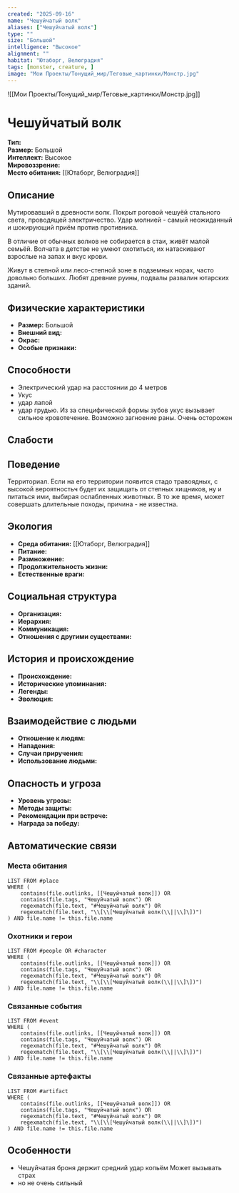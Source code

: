```yaml
---
created: "2025-09-16"
name: "Чешуйчатый волк"
aliases: ["Чешуйчатый волк"]
type: ""
size: "Большой"
intelligence: "Высокое"
alignment: ""
habitat: "Ютаборг, Велюградия"
tags: [monster, creature, ]
image: "Мои Проекты/Тонущий_мир/Теговые_картинки/Монстр.jpg"
---
```



![[Мои Проекты/Тонущий_мир/Теговые_картинки/Монстр.jpg]]


# Чешуйчатый волк


**Тип:**   
**Размер:** Большой  
**Интеллект:** Высокое  
**Мировоззрение:**   
**Место обитания:** [[Ютаборг, Велюградия]]  

## Описание
Мутировавший в древности волк. Покрыт роговой чешуёй стального света, проводящей электричество. Удар молнией - самый неожиданный и шокирующий приём против противника.

В отличие от обычных волков не собирается в стаи, живёт малой семьёй. Волчата в детстве не умеют охотиться, их натаскивают взрослые на запах и вкус крови.

Живут в степной или лесо-степной зоне в подземных норах, часто довольно больших. Любят древние руины, подвалы развалин ютарских зданий. 

## Физические характеристики
- **Размер:** Большой
- **Внешний вид:** 
- **Окрас:** 
- **Особые признаки:** 

## Способности
- Электрический удар на расстоянии до 4 метров
- Укус
- удар лапой
- удар грудью. Из за специфической формы зубов укус вызывает сильное кровотечение. Возможно загноение раны.
Очень осторожен

## Слабости


## Поведение
Территориал. Если на его территории появится стадо травоядных, с высокой вероятностьч будет их защищать от степных хищников, ну и питаться ими, выбирая ослабленных животных. В то же время, может совершать длительные походы, причина - не известна.

## Экология
- **Среда обитания:** [[Ютаборг, Велюградия]]
- **Питание:** 
- **Размножение:** 
- **Продолжительность жизни:** 
- **Естественные враги:** 

## Социальная структура
- **Организация:** 
- **Иерархия:** 
- **Коммуникация:** 
- **Отношения с другими существами:** 

## История и происхождение
- **Происхождение:** 
- **Исторические упоминания:** 
- **Легенды:** 
- **Эволюция:** 

## Взаимодействие с людьми
- **Отношение к людям:** 
- **Нападения:** 
- **Случаи приручения:** 
- **Использование людьми:** 

## Опасность и угроза
- **Уровень угрозы:** 
- **Методы защиты:** 
- **Рекомендации при встрече:** 
- **Награда за победу:** 

## Автоматические связи
### Места обитания
```dataview
LIST FROM #place
WHERE (
    contains(file.outlinks, [[Чешуйчатый волк]]) OR
    contains(file.tags, "Чешуйчатый волк") OR
    regexmatch(file.text, "#Чешуйчатый волк") OR
    regexmatch(file.text, "\\[\\[Чешуйчатый волк(\\||\\]\])")
) AND file.name != this.file.name
```

### Охотники и герои
```dataview
LIST FROM #people OR #character
WHERE (
    contains(file.outlinks, [[Чешуйчатый волк]]) OR
    contains(file.tags, "Чешуйчатый волк") OR
    regexmatch(file.text, "#Чешуйчатый волк") OR
    regexmatch(file.text, "\\[\\[Чешуйчатый волк(\\||\\]\])")
) AND file.name != this.file.name
```

### Связанные события
```dataview
LIST FROM #event
WHERE (
    contains(file.outlinks, [[Чешуйчатый волк]]) OR
    contains(file.tags, "Чешуйчатый волк") OR
    regexmatch(file.text, "#Чешуйчатый волк") OR
    regexmatch(file.text, "\\[\\[Чешуйчатый волк(\\||\\]\])")
) AND file.name != this.file.name
```

### Связанные артефакты
```dataview
LIST FROM #artifact
WHERE (
    contains(file.outlinks, [[Чешуйчатый волк]]) OR
    contains(file.tags, "Чешуйчатый волк") OR
    regexmatch(file.text, "#Чешуйчатый волк") OR
    regexmatch(file.text, "\\[\\[Чешуйчатый волк(\\||\\]\])")
) AND file.name != this.file.name
```

## Особенности
- Чешуйчатая броня держит средний удар копьём
Может вызывать страх
- но не очень сильный 